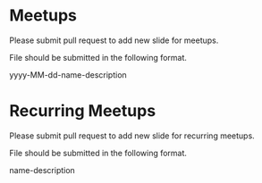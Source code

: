 # Meetups

Please submit pull request to add new slide for meetups.

File should be submitted in the following format.

yyyy-MM-dd-name-description


# Recurring Meetups

Please submit pull request to add new slide for recurring meetups.

File should be submitted in the following format.

name-description
